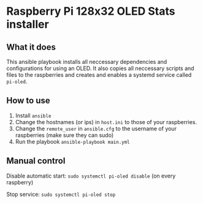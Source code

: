 # Raspberry Pi 128x32 OLED Stats installer

## What it does
This ansible playbook installs all neccessary dependencies and configurations for using an OLED. It also copies all neccessary scripts and files to the raspberries and creates and enables a systemd service called `pi-oled`.

## How to use
1. Install `ansible`
2. Change the hostnames (or ips) in `host.ini` to those of your raspberries.
3. Change the `remote_user` in `ansible.cfg` to the username of your raspberries (make sure they can sudo)
4. Run the playbook `ansible-playbook main.yml`

## Manual control
Disable automatic start: `sudo systemctl pi-oled disable` (on every raspberry)

Stop service: `sudo systemctl pi-oled stop`